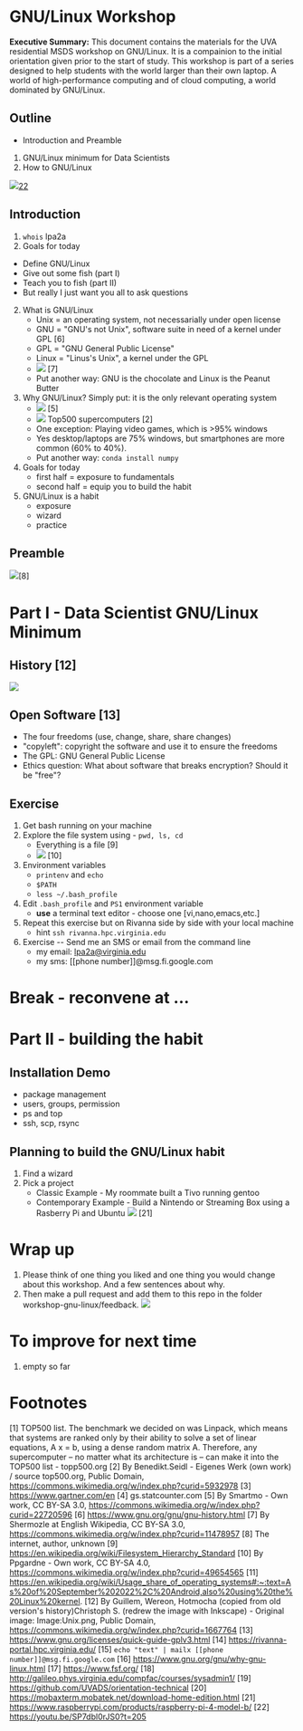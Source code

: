 # GNU/Linux Workshop
**Executive Summary:** This document contains the materials for the UVA residential MSDS workshop on GNU/Linux. It is a compainion to the initial orientation given prior to the start of study. This workshop is part of a series designed to help students with the world larger than their own laptop. A world of high-performance computing and of cloud computing, a world dominated by GNU/Linux.

## Outline
* Introduction and Preamble
1. GNU/Linux minimum for Data Scientists
2. How to GNU/Linux

![](baby-george.png)[22](https://youtu.be/SP7dbl0rJS0?t=205)

## Introduction
1. `whois` lpa2a
2. Goals for today
* Define GNU/Linux
* Give out some fish (part I)
* Teach you to fish (part II)
* But really I just want you all to ask questions
2. What is GNU/Linux
    * Unix = an operating system, not necessarially under open license
    * GNU = "GNU's not Unix", software suite in need of a kernel under GPL [6]
    * GPL = "GNU General Public License"
    * Linux = "Linus's Unix", a kernel under the GPL
    * ![](Linux_0_12.jpg) [7]
    * Put another way: GNU is the chocolate and Linux is the Peanut Butter
3. Why GNU/Linux? Simply put: it is the only relevant operating system
    * ![](World_Wide_Smartphone_Sales.png) [5]
    * ![](Operating_systems_used_on_top_500_supercomputers.svg) Top500 supercomputers [2]
    * One exception: Playing video games, which is >95% windows
    * Yes desktop/laptops are 75% windows, but smartphones are more common (60% to 40%).
    * Put another way: `conda install numpy`
4. Goals for today
    * first half = exposure to fundamentals
    * second half = equip you to build the habit
5. GNU/Linux is a habit
    * exposure
    * wizard
    * practice

## Preamble
![](programmer-life.png)[8]

# Part I - Data Scientist GNU/Linux Minimum

## History [12]
![](Unix_timeline.en.svg) 
## Open Software [13]
* The four freedoms (use, change, share, share changes)
* "copyleft": copyright the software and use it to ensure the freedoms
* The GPL: GNU General Public License
* Ethics question: What about software that breaks encryption? Should it be "free"?
## Exercise
1. Get bash running on your machine
2. Explore the file system using - `pwd, ls, cd`
    * Everything is a file [9]
    * ![](Standard-unix-filesystem-hierarchy.svg) [10]
3. Environment variables
    * `printenv` and `echo`
    * `$PATH`
    * `less ~/.bash_profile`
4. Edit `.bash_profile` and `PS1` environment variable
    * **use** a terminal text editor - choose one [vi,nano,emacs,etc.]
5. Repeat this exercise but on Rivanna side by side with your local machine
    * hint `ssh rivanna.hpc.virginia.edu`
5. Exercise -- Send me an SMS or email from the command line
    * my email: lpa2a@virginia.edu
    * my sms: [[phone number]]@msg.fi.google.com

# Break - reconvene at ...

# Part II - building the habit

## Installation Demo
* package management
* users, groups, permission
* ps and top
* ssh, scp, rsync

## Planning to build the GNU/Linux habit
1. Find a wizard
2. Pick a project
    * Classic Example - My roommate built a Tivo running gentoo
    * Contemporary Example - Build a Nintendo or Streaming Box using a Rasberry Pi and Ubuntu ![](rasp.png) [21]

# Wrap up
1. Please think of one thing you liked and one thing you would change about this workshop. And a few sentences about why.
2. Then make a pull request and add them to this repo in the folder workshop-gnu-linux/feedback.
![](swanson-please.png)

# To improve for next time
1. empty so far

# Footnotes
[1]  TOP500 list. The benchmark we decided on was Linpack, which means that systems are ranked only by their ability to solve a set of linear equations, A x = b, using a dense random matrix A. Therefore, any supercomputer – no matter what its architecture is – can make it into the TOP500 list - topp500.org
[2] By Benedikt.Seidl - Eigenes Werk (own work) / source top500.org, Public Domain, https://commons.wikimedia.org/w/index.php?curid=5932978
[3] https://www.gartner.com/en
[4] gs.statcounter.com
[5] By Smartmo - Own work, CC BY-SA 3.0, https://commons.wikimedia.org/w/index.php?curid=22720596
[6] https://www.gnu.org/gnu/gnu-history.html
[7] By Shermozle at English Wikipedia, CC BY-SA 3.0, https://commons.wikimedia.org/w/index.php?curid=11478957
[8] The internet, author, unknown
[9] https://en.wikipedia.org/wiki/Filesystem_Hierarchy_Standard
[10] By Ppgardne - Own work, CC BY-SA 4.0, https://commons.wikimedia.org/w/index.php?curid=49654565
[11] https://en.wikipedia.org/wiki/Usage_share_of_operating_systems#:~:text=As%20of%20September%202022%2C%20Android,also%20using%20the%20Linux%20kernel.
[12] By Guillem, Wereon, Hotmocha (copied from old version&#039;s history)Christoph S. (redrew the image with Inkscape) - Original image: Image:Unix.png, Public Domain, https://commons.wikimedia.org/w/index.php?curid=1667764
[13] https://www.gnu.org/licenses/quick-guide-gplv3.html
[14] https://rivanna-portal.hpc.virginia.edu/
[15] `echo "text" | mailx [[phone number]]@msg.fi.google.com`
[16] https://www.gnu.org/gnu/why-gnu-linux.html 
[17] https://www.fsf.org/ 
[18] http://galileo.phys.virginia.edu/compfac/courses/sysadmin1/ 
[19] https://github.com/UVADS/orientation-technical 
[20] https://mobaxterm.mobatek.net/download-home-edition.html
[21] https://www.raspberrypi.com/products/raspberry-pi-4-model-b/
[22] https://youtu.be/SP7dbl0rJS0?t=205

